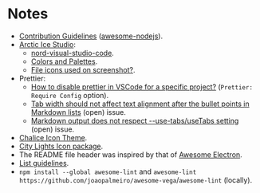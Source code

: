 # Notes

- [Contribution Guidelines](https://github.com/sindresorhus/awesome-nodejs/blob/main/contributing.md) ([awesome-nodejs](https://github.com/sindresorhus/awesome-nodejs)).
- [Arctic Ice Studio](https://github.com/arcticicestudio):
  - [nord-visual-studio-code](https://github.com/arcticicestudio/nord-visual-studio-code).
  - [Colors and Palettes](https://www.nordtheme.com/docs/colors-and-palettes).
  - [File icons used on screenshot?](https://github.com/arcticicestudio/nord-visual-studio-code/issues/157).
- Prettier:
  - [How to disable prettier in VSCode for a specific project?](https://dev.to/gulshansaini/how-to-disable-prettier-in-vscode-for-a-specific-project-2a48) (`Prettier: Require Config` option).
  - [Tab width should not affect text alignment after the bullet points in Markdown lists](https://github.com/prettier/prettier/issues/5019) (open) issue.
  - [Markdown output does not respect --use-tabs/useTabs setting](https://github.com/prettier/prettier/issues/8782) (open) issue.
- [Chalice Icon Theme](https://marketplace.visualstudio.com/items?itemName=artlaman.chalice-icon-theme).
- [City Lights Icon package](https://marketplace.visualstudio.com/items?itemName=Yummygum.city-lights-icon-vsc).
- The README file header was inspired by that of [Awesome Electron](https://github.com/sindresorhus/awesome-electron).
- [List guidelines](https://github.com/sindresorhus/awesome/blob/main/pull_request_template.md).
- `npm install --global awesome-lint` and `awesome-lint https://github.com/joaopalmeiro/awesome-vega`/`awesome-lint` (locally).
